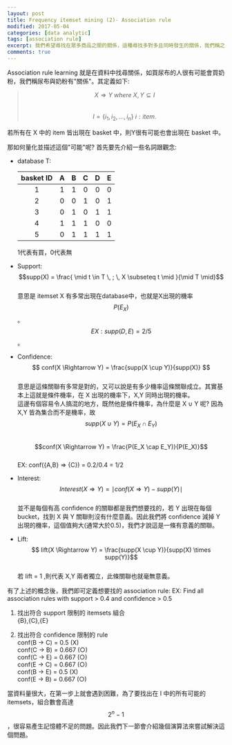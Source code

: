 ```yaml
---
layout: post
title: Frequency itemset mining (2)- Association rule
modified: 2017-05-04
categories: [data analytic]
tags: [association rule]
excerpt: 我們希望尋找在眾多商品之間的關係，這種尋找多對多且同時發生的關係，我們稱之為 Market Basket Analysis。如同IF {A} then {B} ,當A發生時B會同時發生(co-occurrence)的機率很高時,我們會說A與B之間存在著關聯。本系列文會介紹找出這種關聯的技巧associationrule，以及兩種演算法來解決因資料量太大而需要大量disk IO的問題。
comments: true
---
```

Association rule learning 就是在資料中找尋關係，如買尿布的人很有可能會買奶粉，我們稱尿布與奶粉有"關係"。其定義如下:   
> $$X \Rightarrow Y \; where \; X,Y \subseteq I$$  
> $$I=\{i_1,i_2,...,i_n\} \ i: item. $$  

若所有在 X 中的 item 皆出現在 basket 中，則Y很有可能也會出現在 basket 中。

那如何量化並描述這個"可能"呢? 首先要先介紹一些名詞跟觀念:
- database T:  

	| basket ID | A | B | C | D | E |  
	|:---:|:---:|:---:|:---:|:---:|:---:|  
	| 1 | 1 | 1 | 0 | 0 | 0 |  
	| 2 | 0 | 0 | 1 | 0 | 1 |  
	| 3 | 0 | 1 | 0 | 1 | 1 |  
	| 4 | 1 | 1 | 1 | 0 | 0 |  
	| 5 | 0 | 1 | 1 | 1 | 1 |  

	1代表有買，0代表無  

- Support: $$supp(X) = \frac{ \mid t \in T \, ; \, X \subseteq t \mid }{\mid T \mid}$$   
意思是 itemset X 有多常出現在database中，也就是X出現的機率 $$P(E_X)$$。   
$$EX: supp({D,E}) = 2/5$$。  

- Confidence: $$ conf(X \Rightarrow Y) = \frac{supp(X \cup Y)}{supp(X)} $$   
意思是這條關聯有多常是對的，又可以說是有多少機率這條關聯成立。其實基本上這就是條件機率，在 X 出現的機率下，X,Y 同時出現的機率。  
這邊有個容易令人搞混的地方，既然他是條件機率，為什麼是 X ∪ Y 呢? 因為 X,Y 皆為集合而不是機率，故  
$$supp(X \cup Y) = P(E_X \cap E_Y)$$  
$$conf(X \Rightarrow Y) = \frac{P(E_X \cap E_Y)}{P(E_X)}$$  
EX: conf({A,B} => {C}) = 0.2/0.4 = 1/2 

- Interest: $$Interest(X \Rightarrow Y) = \mid conf(X \Rightarrow Y) - supp(Y) \mid$$  
並不是每個有高 confidence 的關聯都是我們想要找的，若 Y 出現在每個 bucket，找到 X 與 Y 關聯則沒有什麼意義。因此我們將 confidence 減掉 Y 出現的機率，這個值夠大(通常大於0.5)，我們才說這是一條有意義的關聯。

- Lift: $$ lift(X \Rightarrow Y) = \frac{supp(X \cup Y)}{supp(X) \times supp(Y)}$$  
若 lift = 1 ,則代表 X,Y 兩者獨立，此條關聯也就毫無意義。

有了上述的概念後，我們即可定義想要找的 association rule:
EX: Find all association rules with support > 0.4 and confidence > 0.5

1. 找出符合 support 限制的 itemsets 組合  
{B},{C},{E}

2. 找出符合 confidence 限制的 rule  
conf(B → C) = 0.5    (X)   
conf(C → B) = 0.667  (○)  
conf(C → E) = 0.667  (○)  
conf(E → C) = 0.667  (○)  
conf(B → E) = 0.5  	 (X)  
conf(E → B) = 0.667  (○)  

當資料量很大，在第一步上就會遇到困難，為了要找出在 I 中的所有可能的 itemsets，組合數會高達$$ 2^n -1 $$，很容易產生記憶體不足的問題。因此我們下一節會介紹幾個演算法來嘗試解決這個問題。
 








